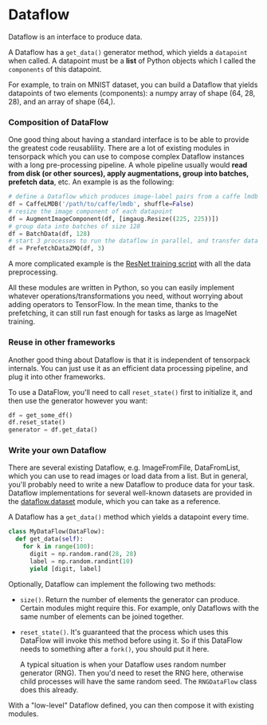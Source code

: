 
# Dataflow

Dataflow is an interface to produce data.

A Dataflow has a `get_data()` generator method,
which yields a `datapoint` when called.
A datapoint must be a **list** of Python objects which I called the `components` of this datapoint.

For example, to train on MNIST dataset, you can build a Dataflow
that yields datapoints of two elements (components):
a numpy array of shape (64, 28, 28), and an array of shape (64,).

### Composition of DataFlow
One good thing about having a standard interface is to be able to provide
the greatest code reusablility.
There are a lot of existing modules in tensorpack which you can use to compose
complex Dataflow instances with a long pre-processing pipeline. A whole pipeline usually
would __read from disk (or other sources), apply augmentations, group into batches,
prefetch data__, etc. An example is as the following:

````python
# define a Dataflow which produces image-label pairs from a caffe lmdb database
df = CaffeLMDB('/path/to/caffe/lmdb', shuffle=False)
# resize the image component of each datapoint
df = AugmentImageComponent(df, [imgaug.Resize((225, 225))])
# group data into batches of size 128
df = BatchData(df, 128)
# start 3 processes to run the dataflow in parallel, and transfer data with ZeroMQ
df = PrefetchDataZMQ(df, 3)
````
A more complicated example is the [ResNet training script](../examples/ResNet/imagenet-resnet.py)
with all the data preprocessing.

All these modules are written in Python,
so you can easily implement whatever operations/transformations you need,
without worrying about adding operators to TensorFlow.
In the mean time, thanks to the prefetching, it can still run fast enough for
tasks as large as ImageNet training.

<!--
   - TODO mention RL, distributed data, and zmq operator in the future.
	 -->

### Reuse in other frameworks
Another good thing about Dataflow is that it is independent of
tensorpack internals. You can just use it as an efficient data processing pipeline,
and plug it into other frameworks.

To use a DataFlow, you'll need to call `reset_state()` first to initialize it, and then use the generator however you
want:
```python
df = get_some_df()
df.reset_state()
generator = df.get_data()
```

### Write your own Dataflow

There are several existing Dataflow, e.g. ImageFromFile, DataFromList, which you can
use to read images or load data from a list.
But in general, you'll probably need to write a new Dataflow to produce data for your task.
Dataflow implementations for several well-known datasets are provided in the
[dataflow.dataset](http://tensorpack.readthedocs.io/en/latest/modules/tensorpack.dataflow.dataset.html)
module, which you can take as a reference.

A Dataflow has a `get_data()` method which yields a datapoint every time.
```python
class MyDataFlow(DataFlow):
  def get_data(self):
    for k in range(100):
      digit = np.random.rand(28, 28)
      label = np.random.randint(10)
      yield [digit, label]
```

Optionally, Dataflow can implement the following two methods:

+ `size()`. Return the number of elements the generator can produce. Certain modules might require this.
	For example, only Dataflows with the same number of elements can be joined together.

+ `reset_state()`. It's guaranteed that the process which uses this DataFlow will invoke this method before using it.
	So if this DataFlow needs to something after a `fork()`, you should put it here.

	A typical situation is when your Dataflow uses random number generator (RNG). Then you'd need to reset the RNG here,
	otherwise child processes will have the same random seed. The `RNGDataFlow` class does this already.

With a "low-level" Dataflow defined, you can then compose it with existing modules.

